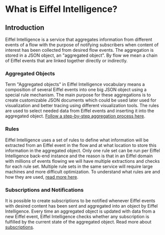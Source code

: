 # What is Eiffel Intelligence?

## Introduction

Eiffel Intelligence is a service that aggregates information from different
events of a flow with the purpose of notifying subscribers when content of
interest has been collected from desired flow events. The aggregation is stored
in a JSON object, an "aggregated object". By flow we mean a chain of Eiffel
events that are linked together directly or indirectly.

### Aggregated Objects

Term "Aggregated objects" in Eiffel Intelligence vocabulary means a composition of
several Eiffel events into one big JSON object using a special rule mechanism.
The main purpose for these aggregations is to create customizable JSON documents
which could be used later used for visualization and better tracing using
different visualization tools. The rules are used to select needed data from Eiffel 
events and inserting it into the aggregated object. 
[Follow a step-by-step aggregation process here](step-by-step-aggregation.md).

### Rules

Eiffel Intelligence uses a set of rules to define what information will be
extracted from an Eiffel event in the flow and at what location to store this
information in the aggregated object. Only one rule set can be run per Eiffel
Intelligence back-end instance and the reason is that in an Eiffel domain with millions of
events flowing we will have multiple extractions and checks for each rule set.
Multiple rule sets in the same service will require large machines and more
difficult optimization. To understand what rules are and how they are used, [read more here](rules.md).

### Subscriptions and Notifications

It is possible to create subscriptions to be notified whenever Eiffel events 
with desired content has been sent and aggregated into an object by Eiffel 
Intelligence. Every time an aggregated object is updated with data from a new 
Eiffel event, Eiffel Intelligence checks whether any subscription is fulfilled by
the current state of the aggregated object. Read more about [subscriptions](subscriptions.md).
